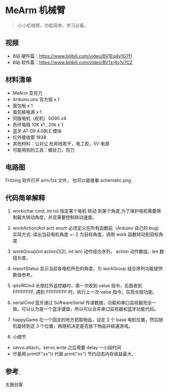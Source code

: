 # MeArm 机械臂
> 小小机械臂，功能简单，学习必备。

## 视频
* B站 硬件篇：https://www.bilibili.com/video/BV1Eq4y1G7f1
* B站 软件篇：https://www.bilibili.com/video/BV1zr4y1y7CZ

## 材料清单
* MeArm 亚克力
* Arduino uno 官方版 x 1
* 面包板 x 1 
* 面包板电源 x 1 
* 伺服电机（舵机）SG90 x4
* 色环电阻 10K x1 , 20k x 1
* 蓝牙 AT-09 4.0BLE 模块
* 红外接收管 1838
* 其他材料：公对公 杜邦线若干，电工胶，5V 电源
* 可能用到的工具：螺丝刀，剪刀


## 电路图
Fritzing 软件打开 arm.fzz 文件， 也可以直接看 schematic.png

## 代码简单解释

1.  work(char cmd, int to) 
    指定某个电机 转动 到某个角度,为了保护电机需要限制最大转动角度，并且需要控制转动速度。

2.  workAction(Act act)
    enum 必须定义在所有函数前（Arduino 自己的 bug)
    实现方式: 读出当前电机角度 +- 2 为目标角度，调用 work 函数转动到目标角度

3.  workGroup(int action[][2], int len)
    动作组合序列， action 动作数组，len 数组长度，

3.  reportStatus 
    显示当前各电机所在的角度，为 workGroup 组合序列功能提供数值参考。

4.  iptvIRCmd
    长按红外遥控器时，第一次收到 value 指令，后面收到 FFFFFFFF,
    遇到 FFFFFFFF 时，执行上一次 value 指令，实现长按功能。

5.  serialCmd
    蓝牙通过 SoftwareSerial 传递数据，功能和串口监视器完全一致，可以认为是一个蓝牙键盘，所以可以合并串口监视器和蓝牙功能代码。

6.  happyGame
    在一个固定的地方抓取物品，设定 3 个 base 电机位置，然后随机旋转到这 3 个位置，再随机决定是否放下物品并结速游戏。

7.  小细节
* servo.attach，servo.write 之后需要 delay 一小段时间
* 尽量用 print(F"xx")) 代替 print("xx") 节约动态内存收益最大。

## 参考
太极创客

